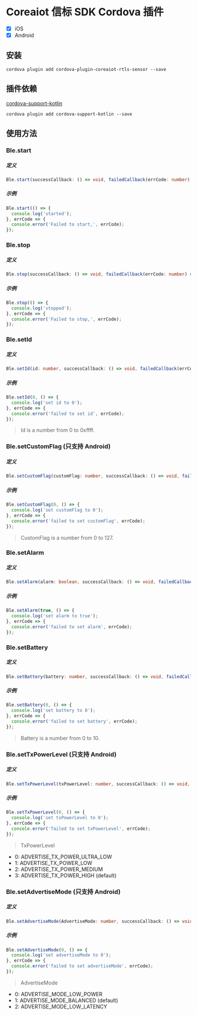 # Coreaiot 信标 SDK Cordova 插件 

- [x] iOS
- [x] Android

## 安装

```
cordova plugin add cordova-plugin-coreaiot-rtls-sensor --save
```

## 插件依赖

[cordova-support-kotlin](https://github.com/kainonly/cordova-support-kotlin)

```
cordova plugin add cordova-support-kotlin --save
```

## 使用方法

### Ble.start
##### 定义

```ts
Ble.start(successCallback: () => void, failedCallback(errCode: number) => void)
```
##### 示例
```js
Ble.start(() => {
  console.log('started');
}, errCode => {
  console.error('Failed to start,', errCode);
});
```

### Ble.stop
##### 定义
```ts
Ble.stop(successCallback: () => void, failedCallback(errCode: number) => void)
```
##### 示例
```js
Ble.stop(() => {
  console.log('stopped');
}, errCode => {
  console.error('Failed to stop,', errCode);
});
```

### Ble.setId
##### 定义
```ts
Ble.setId(id: number, successCallback: () => void, failedCallback(errCode: number) => void)
```
##### 示例
```js
Ble.setId(0, () => {
  console.log('set id to 0');
}, errCode => {
  console.error('failed to set id', errCode);
});
```

> Id is a number from 0 to 0xffff.

### Ble.setCustomFlag (只支持 Android)
##### 定义
```ts
Ble.setCustomFlag(customFlag: number, successCallback: () => void, failedCallback(errCode: number) => void)
```
##### 示例
```js
Ble.setCustomFlag(0, () => {
  console.log('set customFlag to 0');
}, errCode => {
  console.error('failed to set customFlag', errCode);
});
```

> CustomFlag is a number from 0 to 127.

### Ble.setAlarm
##### 定义
```ts
Ble.setAlarm(alarm: boolean, successCallback: () => void, failedCallback(errCode: number) => void)
```
##### 示例
```js
Ble.setAlarm(true, () => {
  console.log('set alarm to true');
}, errCode => {
  console.error('failed to set alarm', errCode);
});
```

### Ble.setBattery
##### 定义
```ts
Ble.setBattery(battery: number, successCallback: () => void, failedCallback(errCode: number) => void)
```
##### 示例
```js
Ble.setBattery(0, () => {
  console.log('set battery to 0');
}, errCode => {
  console.error('failed to set battery', errCode);
});
```

> Battery is a number from 0 to 10.

### Ble.setTxPowerLevel (只支持 Android)
##### 定义
```ts
Ble.setTxPowerLevel(txPowerLevel: number, successCallback: () => void, failedCallback(errCode: number) => void)
```
##### 示例
```js
Ble.setTxPowerLevel(0, () => {
  console.log('set txPowerLevel to 0');
}, errCode => {
  console.error('failed to set txPowerLevel', errCode);
});
```
> TxPowerLevel 
- 0: ADVERTISE_TX_POWER_ULTRA_LOW
- 1: ADVERTISE_TX_POWER_LOW
- 2: ADVERTISE_TX_POWER_MEDIUM
- 3: ADVERTISE_TX_POWER_HIGH (default)

### Ble.setAdvertiseMode (只支持 Android)
##### 定义
```ts
Ble.setAdvertiseMode(AdvertiseMode: number, successCallback: () => void, failedCallback(errCode: number) => void)
```
##### 示例
```js
Ble.setAdvertiseMode(0, () => {
  console.log('set advertiseMode to 0');
}, errCode => {
  console.error('failed to set advertiseMode', errCode);
});
```

> AdvertiseMode
- 0: ADVERTISE_MODE_LOW_POWER
- 1: ADVERTISE_MODE_BALANCED (default)
- 2: ADVERTISE_MODE_LOW_LATENCY


